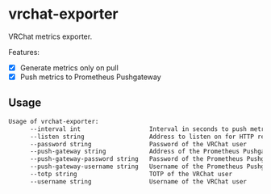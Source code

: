 # vrchat-exporter

VRChat metrics exporter.

Features:
- [x] Generate metrics only on pull
- [x] Push metrics to Prometheus Pushgateway

## Usage

```bash
Usage of vrchat-exporter:
      --interval int                   Interval in seconds to push metrics to the Pushgateway (default 60)
      --listen string                  Address to listen on for HTTP requests (default ":8080")
      --password string                Password of the VRChat user
      --push-gateway string            Address of the Prometheus Pushgateway, e.g. https://prometheus-blocks-prod-us-central1.grafana.net/api/prom/push
      --push-gateway-password string   Password of the Prometheus Pushgateway
      --push-gateway-username string   Username of the Prometheus Pushgateway
      --totp string                    TOTP of the VRChat user
      --username string                Username of the VRChat user
```
